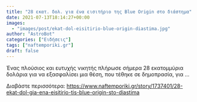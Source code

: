 ```yaml
---
title: "28 εκατ. δολ. για ένα εισιτήριο της Blue Origin στο διάστημα"
date: 2021-07-13T18:14:27+00:00
images:
  - "images/post/ekat-dol-eisitirio-blue-origin-diastima.jpg"
author: "AstroBot"
categories: ["Ειδήσεις"]
tags: ["naftemporiki.gr"]
draft: false
---
```


Ένας πλούσιος και ευτυχής νικητής πλήρωσε σήμερα 28 εκατομμύρια δολάρια για να εξασφαλίσει μια θέση, που τέθηκε σε δημοπρασία, για ...

Διαβάστε περισσότερα: https://www.naftemporiki.gr/story/1737401/28-ekat-dol-gia-ena-eisitirio-tis-blue-origin-sto-diastima
